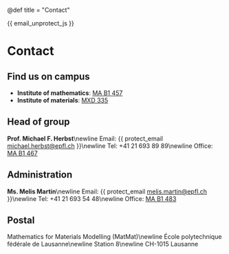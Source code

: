 @def title = "Contact"

{{ email_unprotect_js }}

# Contact

## Find us on campus
- **Institute of mathematics**: [MA B1 457](https://plan.epfl.ch/?room==MA%20B1%20457)
- **Institute of materials**: [MXD 335](https://plan.epfl.ch/?room==MXD%20335)

## Head of group
**Prof. Michael F. Herbst**\newline
Email: {{ protect_email michael.herbst@epfl.ch }}\newline
Tel: +41 21 693 89 89\newline
Office: [MA B1 467](https://plan.epfl.ch/?room==MA%20B1%20467)

## Administration
**Ms. Melis Martin**\newline
Email: {{ protect_email melis.martin@epfl.ch }}\newline
Tel: +41 21 693 54 48\newline
Office: [MA B1 483](http://plan.epfl.ch/?room==MA%20B1%20483)

## Postal
Mathematics for Materials Modelling (MatMat)\newline
École polytechnique fédérale de Lausanne\newline
Station 8\newline
CH-1015 Lausanne

